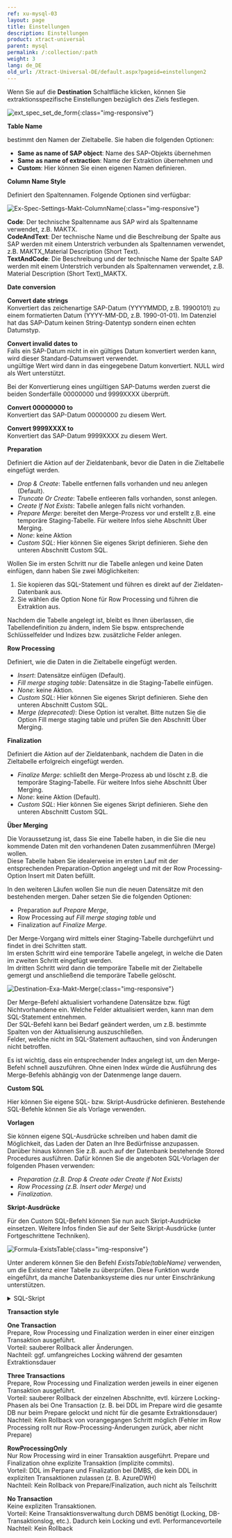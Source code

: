 ```yaml
---
ref: xu-mysql-03
layout: page
title: Einstellungen
description: Einstellungen
product: xtract-universal
parent: mysql
permalink: /:collection/:path
weight: 3
lang: de_DE
old_url: /Xtract-Universal-DE/default.aspx?pageid=einstellungen2
---
```


Wenn Sie auf die **Destination** Schaltfläche klicken, können Sie extraktionsspezifische Einstellungen bezüglich des Ziels festlegen.

![ext_spec_set_de_form](/img/content/ext_spec_set_de_form.jpg){:class="img-responsive"}

**Table Name**

bestimmt den Namen der Zieltabelle. Sie haben die folgenden Optionen:
- **Same as name of SAP object**: Name des SAP-Objekts übernehmen
- **Same as name of extraction**: Name der Extraktion übernehmen und
- **Custom**: Hier können Sie einen eigenen Namen definieren.  

**Column Name Style** 

Definiert den Spaltennamen. Folgende Optionen sind verfügbar: 

![Ex-Spec-Settings-Makt-ColumnName](/img/content/Ex-Spec-Settings-Makt-ColumnName.jpg){:class="img-responsive"}

**Code**: Der technische Spaltenname aus SAP wird als Spaltenname verwendet, z.B. MAKTX.<br>
**CodeAndText**: Der technische Name und die Beschreibung der Spalte aus SAP werden mit einem Unterstrich verbunden als Spaltennamen verwendet, z.B. MAKTX_Material Description (Short Text).<br>
**TextAndCode**: Die Beschreibung und der technische Name der Spalte SAP werden mit einem Unterstrich verbunden als Spaltennamen verwendet, z.B. Material Description (Short Text)_MAKTX.

**Date conversion**

**Convert date strings**<br>
Konvertiert das zeichenartige SAP-Datum (YYYYMMDD, z.B. 19900101) zu einem formatierten Datum (YYYY-MM-DD, z.B. 1990-01-01). Im Datenziel hat das SAP-Datum keinen String-Datentyp sondern einen echten Datumstyp.

**Convert invalid dates to**<br>
Falls ein SAP-Datum nicht in ein gültiges Datum konvertiert werden kann, wird dieser Standard-Datumswert verwendet.<br>
ungültige Wert wird dann in das eingegebene Datum konvertiert. NULL wird als Wert unterstützt.

Bei der Konvertierung eines ungültigen SAP-Datums werden zuerst die beiden Sonderfälle 00000000 und 9999XXXX überprüft.

**Convert 00000000 to**<br>
Konvertiert das SAP-Datum 00000000 zu diesem Wert.

**Convert 9999XXXX to**<br>
Konvertiert das SAP-Datum 9999XXXX zu diesem Wert.

**Preparation**

Definiert die Aktion auf der Zieldatenbank, bevor die Daten in die Zieltabelle eingefügt werden.
- *Drop & Create*: Tabelle entfernen falls vorhanden und neu anlegen (Default).
- *Truncate Or Create*: Tabelle entleeren falls vorhanden, sonst anlegen.
- *Create If Not Exists*: Tabelle anlegen falls nicht vorhanden.
- *Prepare Merge*: bereitet den Merge-Prozess vor und erstellt z.B. eine temporäre Staging-Tabelle. Für weitere Infos siehe Abschnitt Über Merging. 
- *None*: keine Aktion
- *Custom SQL*: Hier können Sie eigenes Skript definieren. Siehe den unteren Abschnitt Custom SQL. 

Wollen Sie im ersten Schritt nur die Tabelle anlegen und keine Daten einfügen, dann haben Sie zwei Möglichkeiten:
1. Sie kopieren das SQL-Statement und führen es direkt auf der Zieldaten-Datenbank aus.
2. Sie wählen die Option None für Row Processing und führen die Extraktion aus.

Nachdem die Tabelle angelegt ist, bleibt es Ihnen überlassen, die Tabellendefinition zu ändern, 
indem Sie bspw. entsprechende Schlüsselfelder und Indizes bzw. zusätzliche Felder anlegen.

**Row Processing**

Definiert, wie die Daten in die Zieltabelle eingefügt werden.
- *Insert*: Datensätze einfügen (Default).
- *Fill merge staging table*: Datensätze in die Staging-Tabelle einfügen.
- *None*: keine Aktion.
- *Custom SQL*: Hier können Sie eigenes Skript definieren. Siehe den unteren Abschnitt Custom SQL.
- *Merge (deprecated)*: Diese Option ist veraltet. Bitte nutzen Sie die Option Fill merge staging table und prüfen Sie den Abschnitt Über Merging. 

**Finalization**

Definiert die Aktion auf der Zieldatenbank, nachdem die Daten in die Zieltabelle erfolgreich eingefügt werden.
- *Finalize Merge*: schließt den Merge-Prozess ab und löscht z.B. die temporäre Staging-Tabelle. Für weitere Infos siehe Abschnitt Über Merging. 
- *None*: keine Aktion (Default).
- *Custom SQL*: Hier können Sie eigenes Skript definieren. Siehe den unteren Abschnitt Custom SQL. 

**Über Merging**

Die Voraussetzung ist, dass Sie eine Tabelle haben, in die Sie die neu kommende Daten mit den vorhandenen Daten zusammenführen (Merge) wollen.<br>
Diese Tabelle haben Sie idealerweise im ersten Lauf mit der entsprechenden Preparation-Option angelegt und mit der Row Processing-Option Insert mit Daten befüllt.

In den weiteren Läufen wollen Sie nun die neuen Datensätze mit den bestehenden mergen. 
Daher setzen Sie die folgenden Optionen: 
- Preparation auf *Prepare Merge*, 
- Row Processing auf  *Fill merge staging table* und 
- Finalization auf *Finalize Merge*.

Der Merge-Vorgang wird mittels einer Staging-Tabelle durchgeführt und findet in drei Schritten statt.<br>
Im ersten Schritt wird eine temporäre Tabelle angelegt, in welche die Daten im zweiten Schritt eingefügt werden.<br>
Im dritten Schritt wird dann die temporäre Tabelle mit der Zieltabelle gemergt und anschließend die temporäre Tabelle gelöscht.

![Destination-Exa-Makt-Merge](/img/content/Destination-Exa-Makt-Merge.jpg){:class="img-responsive"}

Der Merge-Befehl aktualisiert vorhandene Datensätze bzw. fügt Nichtvorhandene ein. Welche Felder aktualisiert werden, kann man dem SQL-Statement entnehmen.<br>
Der SQL-Befehl kann bei Bedarf geändert werden, um z.B. bestimmte Spalten von der Aktualisierung auszuschließen.<br>
Felder, welche nicht im SQL-Statement auftauchen, sind von Änderungen nicht betroffen.

Es ist wichtig, dass ein entsprechender Index angelegt ist, um den Merge-Befehl schnell auszuführen. 
Ohne einen Index würde die Ausführung des Merge-Befehls abhängig von der Datenmenge lange dauern.


**Custom SQL** 

Hier können Sie eigene SQL- bzw. Skript-Ausdrücke definieren. Bestehende SQL-Befehle können Sie als Vorlage verwenden. 

**Vorlagen**

Sie können eigene SQL-Ausdrücke schreiben und haben damit die Möglichkeit, das Laden der Daten an Ihre Bedürfnisse anzupassen. <br>
Darüber hinaus können Sie z.B. auch auf der Datenbank bestehende Stored Procedures ausführen.
Dafür können Sie die angeboten SQL-Vorlagen der folgenden Phasen verwenden:
- *Preparation (z.B. Drop & Create oder Create if Not Exists)* 
- *Row Processing (z.B. Insert oder Merge)* und 
- *Finalization*.

**Skript-Ausdrücke**

Für den Custom SQL-Befehl können Sie nun auch Skript-Ausdrücke einsetzen. Weitere Infos finden Sie auf der Seite Skript-Ausdrücke (unter Fortgeschrittene Techniken).

![Formula-ExistsTable](/img/content/Formula-ExistsTable.jpg){:class="img-responsive"}

Unter anderem können Sie den Befehl *ExistsTable(tableName)* verwenden, um die Existenz einer Tabelle zu überprüfen. Diese Funktion wurde eingeführt, da manche Datenbanksysteme dies nur unter Einschränkung unterstützen.

<details>
<summary>SQL-Skript</summary>
{% highlight sql %}
#{
   iif
   (
      ExistsTable("MAKT"),
      "TRUNCATE TABLE \"MAKT\";",
      "
         CREATE TABLE \"MAKT\"(
            \"MATNR\" VARCHAR(18),
            \"SPRAS\" VARCHAR(2),
            \"MAKTX\" VARCHAR(40));
      "
   )
}#

{% endhighlight %}
</details>

**Transaction style**

**One Transaction** <br>
Prepare, Row Processing und Finalization werden in einer einer einzigen Transaktion ausgeführt.<br>
Vorteil: sauberer Rollback aller Änderungen.<br>
Nachteil: ggf. umfangreiches Locking während der gesamten Extraktionsdauer 


**Three Transactions**<br>
Prepare, Row Processing und Finalization werden jeweils in einer eigenen Transaktion ausgeführt.<br>
Vorteil: sauberer Rollback der einzelnen Abschnitte, evtl. kürzere Locking-Phasen als bei One Transaction (z. B. bei DDL im Prepare wird die gesamte DB nur beim Prepare gelockt und nicht für die gesamte Extraktionsdauer)<br>
Nachteil: Kein Rollback von vorangegangen Schritt möglich (Fehler im Row Processing rollt nur Row-Processing-Änderungen zurück, aber nicht Prepare) 


**RowProcessingOnly**<br> 
Nur Row Processing wird in einer Transaktion ausgeführt. Prepare und Finalization ohne explizite Transaktion (implizite commits).<br>
Vorteil: DDL im Perpare und Finalization bei DMBS, die kein DDL in expliziten Transaktionen zulassen (z. B. AzureDWH)<br>
Nachteil: Kein Rollback von Prepare/Finalization, auch nicht als Teilschritt 


**No Transaction**<br>
Keine expliziten Transaktionen.<br>
Vorteil: Keine Transaktionsverwaltung durch DBMS benötigt (Locking, DB-Transaktionslog, etc.). Dadurch kein Locking und evtl. Performancevorteile<br>
Nachteil: Kein Rollback